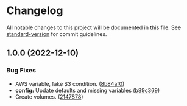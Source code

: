 # Changelog

All notable changes to this project will be documented in this file. See [standard-version](https://github.com/conventional-changelog/standard-version) for commit guidelines.

## 1.0.0 (2022-12-10)


### Bug Fixes

* AWS variable, fake S3 condition. ([8b84af0](https://git.laurivan.com/Dev/ansible-role-outline-wiki/commit/8b84af081fc8ec7a63ce139409c3fbd546ae1478))
* **config:** Update defaults and missing variables ([b89c369](https://git.laurivan.com/Dev/ansible-role-outline-wiki/commit/b89c369824468118c7897b62cfba20351531643b))
* Create volumes. ([2147878](https://git.laurivan.com/Dev/ansible-role-outline-wiki/commit/2147878061376a8052c375a01569da661f3daa4f))
